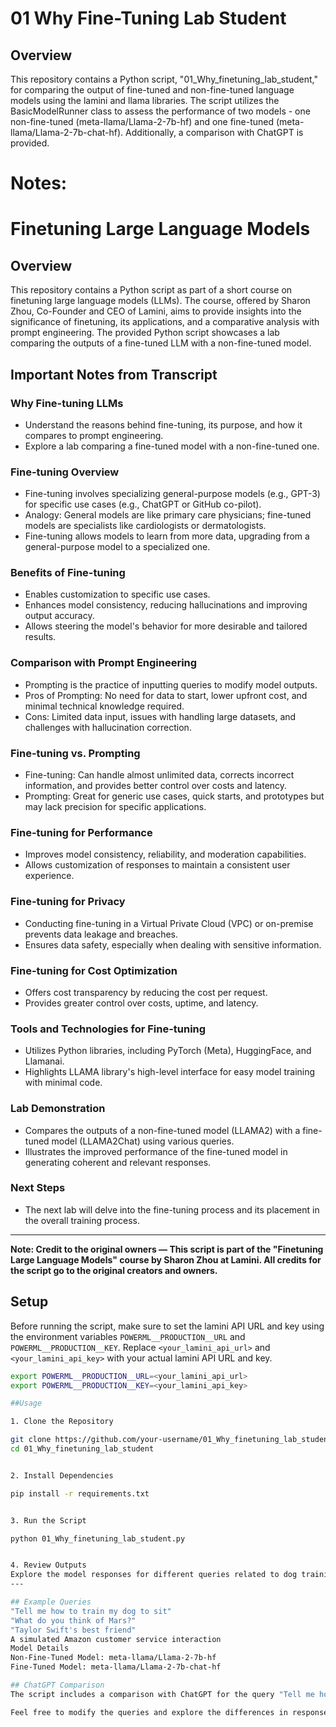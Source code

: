 # 01 Why Fine-Tuning Lab Student

## Overview

This repository contains a Python script, "01_Why_finetuning_lab_student," for comparing the output of fine-tuned and non-fine-tuned language models using the lamini and llama libraries. The script utilizes the BasicModelRunner class to assess the performance of two models - one non-fine-tuned (meta-llama/Llama-2-7b-hf) and one fine-tuned (meta-llama/Llama-2-7b-chat-hf). Additionally, a comparison with ChatGPT is provided.

# Notes:
# Finetuning Large Language Models

## Overview

This repository contains a Python script as part of a short course on finetuning large language models (LLMs). The course, offered by Sharon Zhou, Co-Founder and CEO of Lamini, aims to provide insights into the significance of finetuning, its applications, and a comparative analysis with prompt engineering. The provided Python script showcases a lab comparing the outputs of a fine-tuned LLM with a non-fine-tuned model.

## Important Notes from Transcript

### Why Fine-tuning LLMs

- Understand the reasons behind fine-tuning, its purpose, and how it compares to prompt engineering.
- Explore a lab comparing a fine-tuned model with a non-fine-tuned one.

### Fine-tuning Overview

- Fine-tuning involves specializing general-purpose models (e.g., GPT-3) for specific use cases (e.g., ChatGPT or GitHub co-pilot).
- Analogy: General models are like primary care physicians; fine-tuned models are specialists like cardiologists or dermatologists.
- Fine-tuning allows models to learn from more data, upgrading from a general-purpose model to a specialized one.

### Benefits of Fine-tuning

- Enables customization to specific use cases.
- Enhances model consistency, reducing hallucinations and improving output accuracy.
- Allows steering the model's behavior for more desirable and tailored results.

### Comparison with Prompt Engineering

- Prompting is the practice of inputting queries to modify model outputs.
- Pros of Prompting: No need for data to start, lower upfront cost, and minimal technical knowledge required.
- Cons: Limited data input, issues with handling large datasets, and challenges with hallucination correction.

### Fine-tuning vs. Prompting

- Fine-tuning: Can handle almost unlimited data, corrects incorrect information, and provides better control over costs and latency.
- Prompting: Great for generic use cases, quick starts, and prototypes but may lack precision for specific applications.

### Fine-tuning for Performance

- Improves model consistency, reliability, and moderation capabilities.
- Allows customization of responses to maintain a consistent user experience.

### Fine-tuning for Privacy

- Conducting fine-tuning in a Virtual Private Cloud (VPC) or on-premise prevents data leakage and breaches.
- Ensures data safety, especially when dealing with sensitive information.

### Fine-tuning for Cost Optimization

- Offers cost transparency by reducing the cost per request.
- Provides greater control over costs, uptime, and latency.

### Tools and Technologies for Fine-tuning

- Utilizes Python libraries, including PyTorch (Meta), HuggingFace, and Llamanai.
- Highlights LLAMA library's high-level interface for easy model training with minimal code.

### Lab Demonstration

- Compares the outputs of a non-fine-tuned model (LLAMA2) with a fine-tuned model (LLAMA2Chat) using various queries.
- Illustrates the improved performance of the fine-tuned model in generating coherent and relevant responses.

### Next Steps

- The next lab will delve into the fine-tuning process and its placement in the overall training process.

---

**Note: Credit to the original owners — This script is part of the "Finetuning Large Language Models" course by Sharon Zhou at Lamini. All credits for the script go to the original creators and owners.**



## Setup

Before running the script, make sure to set the lamini API URL and key using the environment variables `POWERML__PRODUCTION__URL` and `POWERML__PRODUCTION__KEY`. Replace `<your_lamini_api_url>` and `<your_lamini_api_key>` with your actual lamini API URL and key.

```bash
export POWERML__PRODUCTION__URL=<your_lamini_api_url>
export POWERML__PRODUCTION__KEY=<your_lamini_api_key>

##Usage

1. Clone the Repository

git clone https://github.com/your-username/01_Why_finetuning_lab_student.git
cd 01_Why_finetuning_lab_student


2. Install Dependencies

pip install -r requirements.txt


3. Run the Script

python 01_Why_finetuning_lab_student.py


4. Review Outputs
Explore the model responses for different queries related to dog training, Mars, and a simulated Amazon customer service interaction.
---

## Example Queries
"Tell me how to train my dog to sit"
"What do you think of Mars?"
"Taylor Swift's best friend"
A simulated Amazon customer service interaction
Model Details
Non-Fine-Tuned Model: meta-llama/Llama-2-7b-hf
Fine-Tuned Model: meta-llama/Llama-2-7b-chat-hf

## ChatGPT Comparison
The script includes a comparison with ChatGPT for the query "Tell me how to train my dog to sit." The provided response from ChatGPT is documented for reference.

Feel free to modify the queries and explore the differences in responses between the models.


